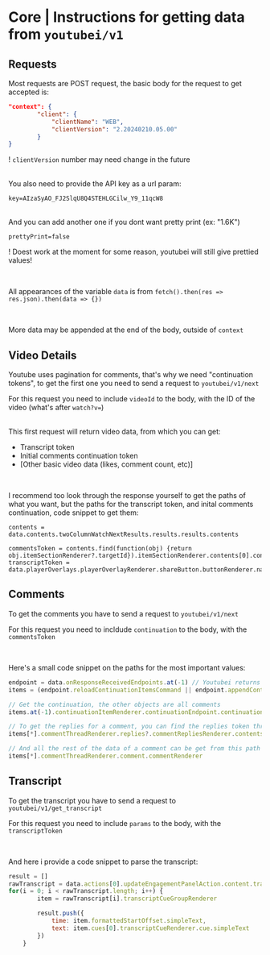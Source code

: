# Core | Instructions for getting data from `youtubei/v1`

## Requests
Most requests are POST request, the basic body for the request to get accepted is:
```json
"context": {  
		"client": {
			"clientName": "WEB",
			"clientVersion": "2.20240210.05.00"
		}
}
```
! `clientVersion` number may need change in the future

<br>
You also need to provide the API key as a url param:

`key=AIzaSyAO_FJ2SlqU8Q4STEHLGCilw_Y9_11qcW8`

<br>
And you can add another one if you dont want pretty print (ex: "1.6K")

`prettyPrint=false`

! Doest work at the moment for some reason, youtubei will still give prettied values!

<br>

All appearances of the variable `data` is from `fetch().then(res => res.json).then(data => {})`

<br>

More data may be appended at the end of the body, outside of `context`

## Video Details
Youtube uses pagination for comments, that's why we need "continuation tokens", to get the first one you need to send a request to `youtubei/v1/next`

For this request you need to include `videoId` to the body, with the ID of the video (what's after `watch?v=`)

<br>
This first request will return video data, from which you can get:

- Transcript token
- Initial comments continuation token
- \[Other basic video data (likes, comment count, etc)\]

<br>

I recommend too look through the response yourself to get the paths of what you want, but the paths for the transcript token, and inital comments continuation, code snippet to get them:
```
contents = data.contents.twoColumnWatchNextResults.results.results.contents

commentsToken = contents.find(function(obj) {return obj.itemSectionRenderer?.targetId}).itemSectionRenderer.contents[0].continuationItemRenderer.continuationEndpoint.continuationCommand.token
transcriptToken = data.playerOverlays.playerOverlayRenderer.shareButton.buttonRenderer.navigationEndpoint.shareEntityServiceEndpoint.serializedShareEntity
```

## Comments
To get the comments you have to send a request to `youtubei/v1/next`

For this request you need to incldude `continuation` to the body, with the `commentsToken`

<br>

Here's a small code snippet on the paths for the most important values:
```js
endpoint = data.onResponseReceivedEndpoints.at(-1) // Youtubei returns two objects for the first two requests, this is to get the last one
items = (endpoint.reloadContinuationItemsCommand || endpoint.appendContinuationItemsAction).continuationItems

// Get the continuation, the other objects are all comments
items.at(-1).continuationItemRenderer.continuationEndpoint.continuationCommand.token

// To get the replies for a comment, you can find the replies token through this path
items[*].commentThreadRenderer.replies?.commentRepliesRenderer.contents[0].continuationItemRenderer.continuationEndpoint.continuationCommand.token

// And all the rest of the data of a comment can be get from this path
items[*].commentThreadRenderer.comment.commentRenderer
```

## Transcript
To get the transcript you have to send a request to `youtubei/v1/get_transcript`

For this request you need to include `params` to the body, with the `transcriptToken`

<br>

And here i provide a code snippet to parse the transcript:
```js
result = []
rawTranscript = data.actions[0].updateEngagementPanelAction.content.transcriptRenderer.body.transcriptBodyRenderer.cueGroups
for(i = 0; i < rawTranscript.length; i++) {
		item = rawTranscript[i].transcriptCueGroupRenderer

		result.push({
			time: item.formattedStartOffset.simpleText,
			text: item.cues[0].transcriptCueRenderer.cue.simpleText
		})
	}
```
